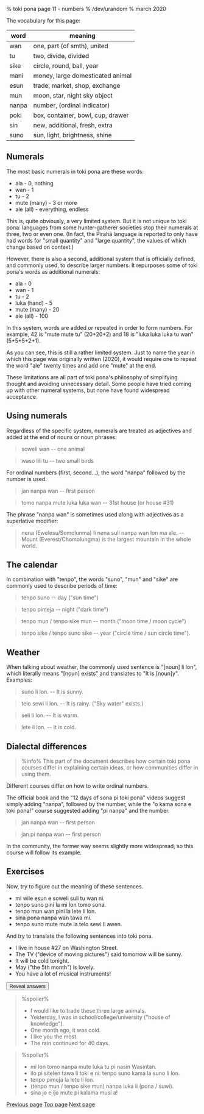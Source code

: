% toki pona page 11 - numbers
% /dev/urandom
% march 2020

The vocabulary for this page:

| word  | meaning                          |
|-------|----------------------------------|
| wan   | one, part (of smth), united      |
| tu    | two, divide, divided             |
| sike  | circle, round, ball, year        |
| mani  | money, large domesticated animal |
| esun  | trade, market, shop, exchange    |
| mun   | moon, star, night sky object     |
| nanpa | number, (ordinal indicator)      |
| poki  | box, container, bowl, cup, drawer|
| sin   | new, additional, fresh, extra    |
| suno  | sun, light, brightness, shine    |

## Numerals

The most basic numerals in toki pona are these words:

* ala - 0, nothing
* wan - 1
* tu - 2
* mute (many) - 3 or more
* ale (all) - everything, endless

This is, quite obviously, a very limited system. But it is not unique to toki
pona: languages from some hunter-gatherer societies stop their numerals at
three, two or even one. (In fact, the Pirahã language is reported to only have
had words for "small quantity" and "large quantity", the values of which change
based on context.)

However, there is also a second, additional system that is officially defined,
and commonly used, to describe larger numbers. It repurposes some of toki pona's
words as additional numerals:

* ala - 0
* wan - 1
* tu - 2
* luka (hand) - 5
* mute (many) - 20
* ale (all) - 100

In this system, words are added or repeated in order to form numbers. For
example, 42 is "mute mute tu" (20+20+2) and 18 is "luka luka luka tu wan"
(5+5+5+2+1).

As you can see, this is still a rather limited system. Just to name the year in
which this page was originally written (2020), it would require one to repeat
the word "ale" twenty times and add one "mute" at the end.

These limitations are all part of toki pona's philosophy of simplifying thought
and avoiding unnecessary detail. Some people have tried coming up with other
numeral systems, but none have found widespread acceptance.

## Using numerals

Regardless of the specific system, numerals are treated as adjectives and added
at the end of nouns or noun phrases:

> soweli wan -- one animal

> waso lili tu -- two small birds

For ordinal numbers (first, second...), the word "nanpa" followed by the number
is used.

> jan nanpa wan -- first person

> tomo nanpa mute luka luka wan -- 31st house (or house #31)

The phrase "nanpa wan" is sometimes used along with adjectives as a superlative
modifier:

> nena (Ewelesu/Somolunma) li nena suli nanpa wan lon ma ale. -- Mount
> (Everest/Chomolungma) is the largest mountain in the whole world.

## The calendar

In combination with "tenpo", the words "suno", "mun" and "sike" are commonly
used to describe periods of time:

> tenpo suno -- day ("sun time")

> tenpo pimeja -- night ("dark time")

> tenpo mun / tenpo sike mun -- month ("moon time / moon cycle")

> tenpo sike / tenpo suno sike -- year ("circle time / sun circle time").

## Weather

When talking about weather, the commonly used sentence is "[noun] li lon", which
literally means "[noun] exists" and translates to "It is [noun]y". Examples:

> suno li lon. -- It is sunny.

> telo sewi li lon. -- It is rainy. ("Sky water" exists.)

> seli li lon. -- It is warm.

> lete li lon. -- It is cold.

## Dialectal differences

> %info%
> This part of the document describes how certain toki pona courses differ in
> explaining certain ideas, or how communities differ in using them.

Different courses differ on how to write ordinal numbers.

The official book and the "12 days of sona pi toki pona" videos suggest simply
adding "nanpa", followed by the number, while the "o kama sona e toki pona!"
course suggested adding "pi nanpa" and the number.

> jan nanpa wan -- first person

> jan pi nanpa wan -- first person 

In the community, the former way seems slightly more widespread, so this course
will follow its example.

## Exercises

Now, try to figure out the meaning of these sentences.

* mi wile esun e soweli suli tu wan ni. 
* tenpo suno pini la mi lon tomo sona.
* tenpo mun wan pini la lete li lon.
* sina pona nanpa wan tawa mi.
* tenpo suno mute mute la telo sewi li awen.

And try to translate the following sentences into toki pona.

* I live in house #27 on Washington Street.
* The TV ("device of moving pictures") said tomorrow will be sunny.
* It will be cold tonight.
* May ("the 5th month") is lovely.
* You have a lot of musical instruments!

<button onclick="revealSpoilers();">Reveal answers</button>

> %spoiler%
> * I would like to trade these three large animals.
> * Yesterday, I was in school/college/university ("house of knowledge").
> * One month ago, it was cold.
> * I like you the most.
> * The rain continued for 40 days.

> %spoiler%
> * mi lon tomo nanpa mute luka tu pi nasin Wasintan.
> * ilo pi sitelen tawa li toki e ni: tenpo suno kama la suno li lon.
> * tenpo pimeja la lete li lon.
> * (tenpo mun / tenpo sike mun) nanpa luka li (pona / suwi).
> * sina jo e ijo mute pi kalama musi a!

[Previous page](10.html) [Top page](index.html) [Next page](12.html)
